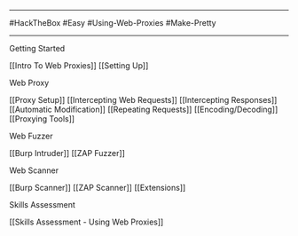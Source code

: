 
---

#HackTheBox 
#Easy
#Using-Web-Proxies
#Make-Pretty

---

Getting Started

[[Intro To Web Proxies]]
[[Setting Up]]

Web Proxy

[[Proxy Setup]]
[[Intercepting Web Requests]]
[[Intercepting Responses]]
[[Automatic Modification]]
[[Repeating Requests]]
[[Encoding/Decoding]]
[[Proxying Tools]]

Web Fuzzer

[[Burp Intruder]]
[[ZAP Fuzzer]]

Web Scanner

[[Burp Scanner]]
[[ZAP Scanner]]
[[Extensions]]

Skills Assessment

[[Skills Assessment - Using Web Proxies]]